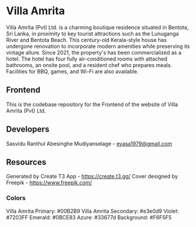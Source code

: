 # Villa Amrita

Villa Amrita (Pvt) Ltd. is a charming boutique residence situated in Bentota, Sri Lanka, in proximity to key tourist attractions such as the Lunuganga River and Bentota Beach. This century-old Kerala-style house has undergone renovation to incorporate modern amenities while preserving its vintage allure. Since 2021, the property's has been commercialized as a hotel. The hotel has four fully air-conditioned rooms with attached bathrooms, an onsite pool, and a resident chef who prepares meals. Facilities for BBQ, games, and Wi-Fi are also available.

## Frontend

This is the codebase repository for the Frontend of the website of Villa Amrita (Pvt) Ltd.

## Developers

Sasvidu Ranthul Abesinghe Mudiyanselage - eyasa1979@gmail.com

## Resources

Generated by Create T3 App - https://create.t3.gg/
Cover designed by Freepik - https://www.freepik.com/

### Colors

Villa Amrita Primary: #00B2B9
Villa Amrita Secondary: #e3e0d9
Violet: #7203FF
Emerald: #0BCE83
Azure: #33677d
Background: #F6F5F5
